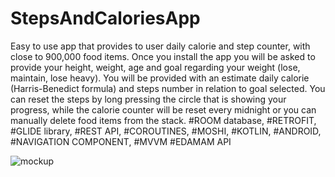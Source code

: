 # StepsAndCaloriesApp
Easy to use app that provides to user daily calorie and step counter,
with close to 900,000 food items. Once you install the app you will be asked to provide your height,
weight, age and goal regarding your weight (lose, maintain, lose heavy).
You will be provided with an estimate daily calorie (Harris-Benedict formula) and steps number in relation
to goal selected. You can reset the steps by long pressing the circle that is showing your progress,
while the calorie counter will be reset every midnight or you can manually delete food items from the stack.
#ROOM database,
#RETROFIT,
#GLIDE library,
#REST API,
#COROUTINES,
#MOSHI,
#KOTLIN,
#ANDROID,
#NAVIGATION COMPONENT,
#MVVM
#EDAMAM API

![mockup](https://user-images.githubusercontent.com/69019613/174460693-745f0e17-9426-45d6-bee2-020e093001e3.png)
